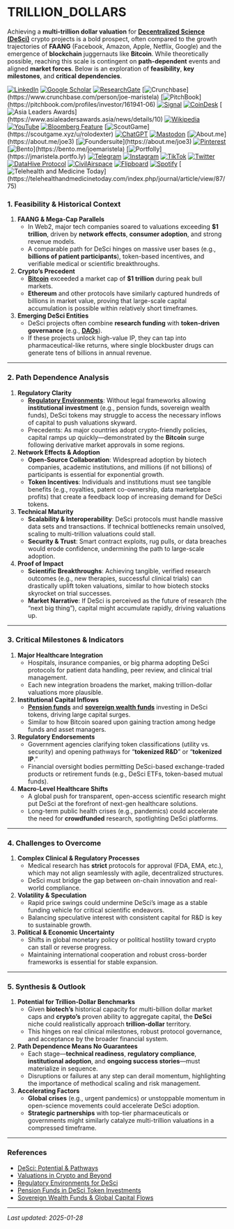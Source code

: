 # TRILLION\_DOLLARS

Achieving a **multi-trillion dollar valuation** for [**Decentralized Science (DeSci)**](DESCI.md) crypto projects is a bold prospect, often compared to the growth trajectories of **FAANG** (Facebook, Amazon, Apple, Netflix, Google) and the emergence of **blockchain** juggernauts like **Bitcoin**. While theoretically possible, reaching this scale is contingent on **path-dependent** events and aligned **market forces**. Below is an exploration of **feasibility**, **key milestones**, and **critical dependencies**.

[![LinkedIn](https://img.shields.io/badge/LinkedIn-Profile-0077B5?style=flat-square\&logo=linkedin\&logoColor=white)](https://linkedin.com/in/rolodexter) [![Google Scholar](https://img.shields.io/badge/Google_Scholar-Profile-4285F4?style=flat-square\&logo=googlescholar\&logoColor=white)](https://scholar.google.com/citations?user=gHTHirEAAAAJ) [![ResearchGate](https://img.shields.io/badge/ResearchGate-Profile-00CCBB?style=flat-square\&logo=researchgate\&logoColor=white)](https://www.researchgate.net/profile/Joe-Maristela-2) [![Crunchbase](https://img.shields.io/badge/Crunchbase-Profile-0288D1?style=flat-square\&logo=data:image/svg+xml;base64,PHN...)](https://www.crunchbase.com/person/joe-maristela) [![PitchBook](https://img.shields.io/badge/PitchBook-Profile-003B6B?style=flat-square\&logo=data:image/svg+xml;base64,PHN...)](https://pitchbook.com/profiles/investor/161941-06) [![Signal](https://img.shields.io/badge/Signal-Profile-6E97F0?style=flat-square\&logo=signal\&logoColor=white)](https://signal.nfx.com/investors/joe-maristela) [![CoinDesk](https://img.shields.io/badge/CoinDesk-Contributor-F7931A?style=flat-square\&logo=news\&logoColor=white)](https://www.coindesk.com/author/joe-maristela) [![Asia Leaders Awards](https://img.shields.io/badge/Asia_Leaders_Awards-Feature-DA291C?style=flat-square\&logo=data:image/svg+xml;base64,PHN...)](https://www.asialeadersawards.asia/news/details/10) [![Wikipedia](https://img.shields.io/badge/Wikipedia-Profile-000000?style=flat-square\&logo=wikipedia\&logoColor=white)](https://en.wikipedia.org/wiki/File:Joe_Maristela_in_Paniqui_Tarlac_Tech_Seminar_2015.jpg) [![YouTube](https://img.shields.io/badge/YouTube-Channel-FF0000?style=flat-square\&logo=youtube\&logoColor=white)](https://www.youtube.com/@rolodexter) [![Bloomberg Feature](https://img.shields.io/badge/Bloomberg-Feature-5E5E5E?style=flat-square\&logo=youtube\&logoColor=white)](https://www.youtube.com/watch?v=Ep8Mo0kRjaY) [![ScoutGame](https://img.shields.io/badge/ScoutGame-Profile-8A2BE2?style=flat-square\&logo=data:image/svg+xml;base64,PHN...)](https://scoutgame.xyz/u/rolodexter) [![ChatGPT](https://img.shields.io/badge/ChatGPT-Resume_and_Biodata-00A67E?style=flat-square\&logo=chatgpt\&logoColor=white)](https://chatgpt.com/g/g-675caa5a54e88191bd807764592df744-joe-s-resume-and-application-data) [![Mastodon](https://img.shields.io/badge/Mastodon-Profile-6364FF?style=flat-square\&logo=mastodon\&logoColor=white)](https://mastodon.social/@JoeMaristela) [![About.me](https://img.shields.io/badge/About.me-Profile-000000?style=flat-square\&logo=data:image/svg+xml;base64,PHN...)](https://about.me/joe3) [![Foundersuite](https://img.shields.io/badge/Foundersuite-Profile-0056D2?style=flat-square\&logo=data:image/svg+xml;base64,PHN...)](https://about.me/joe3) [![Pinterest](https://img.shields.io/badge/Pinterest-@rolodexter-BD081C?style=flat-square\&logo=pinterest\&logoColor=white)](https://nl.pinterest.com/rolodexter/) [![Bento](https://img.shields.io/badge/Bento-Profile-F7931A?style=flat-square\&logo=data:image/svg+xml;base64,PHN...)](https://bento.me/joemaristela) [![Portfolly](https://img.shields.io/badge/Portfolly-Profile-F7931A?style=flat-square\&logo=data:image/svg+xml;base64,PHN...)](https://jmaristela.portfo.ly) [![Telegram](https://img.shields.io/badge/Telegram-Contact-2CA5E0?style=flat-square\&logo=telegram\&logoColor=white)](https://t.me/joemaristela) [![Instagram](https://img.shields.io/badge/Instagram-@joemaristela3-E4405F?style=flat-square\&logo=instagram\&logoColor=white)](https://www.instagram.com/joemaristela3/) [![TikTok](https://img.shields.io/badge/TikTok-@rolodexter-000000?style=flat-square\&logo=tiktok\&logoColor=white)](https://www.tiktok.com/@rolodexter) [![Twitter](https://img.shields.io/badge/Twitter-Profile-1DA1F2?style=flat-square\&logo=twitter\&logoColor=white)](https://twitter.com/joemaristela) [![DataHive Protocol](https://img.shields.io/badge/DataHive-Protocol-005F73?style=flat-square\&logo=github\&logoColor=white)](https://github.com/rolodexter/DataHive-Protocol) [![CivilAirspace](https://img.shields.io/badge/CivilAirspace-Project-023047?style=flat-square\&logo=github\&logoColor=white)](https://github.com/rolodexter/CivilAirspace) [![Flipboard](https://img.shields.io/badge/Flipboard-Magazine-E83151?style=flat-square\&logo=flipboard\&logoColor=white)](https://flipboard.com/@rolodexter/rolodexter-jergu04fz) [![Spotify](https://img.shields.io/badge/Spotify-Listen-1DB954?style=flat-square\&logo=spotify\&logoColor=white)](https://open.spotify.com/show/11s0wEdbc8k3caT6xur57a) [![Telehealth and Medicine Today](https://img.shields.io/badge/Telehealth-Article-0077B5?style=flat-square\&logo=data:image/svg+xml;base64,PHN...)](https://telehealthandmedicinetoday.com/index.php/journal/article/view/87/75)

### 1. Feasibility & Historical Context

1. **FAANG & Mega-Cap Parallels**
   * In Web2, major tech companies soared to valuations exceeding **$1 trillion**, driven by **network effects**, **consumer adoption**, and strong revenue models.
   * A comparable path for DeSci hinges on massive user bases (e.g., **billions of patient participants**), token-based incentives, and verifiable medical or scientific breakthroughs.
2. **Crypto’s Precedent**
   * [**Bitcoin**](https://en.wikipedia.org/wiki/Bitcoin) exceeded a market cap of **$1 trillion** during peak bull markets.
   * **Ethereum** and other protocols have similarly captured hundreds of billions in market value, proving that large-scale capital accumulation is possible within relatively short timeframes.
3. **Emerging DeSci Entities**
   * DeSci projects often combine **research funding** with **token-driven governance** (e.g., [**DAOs**](DAOS.md)).
   * If these projects unlock high-value IP, they can tap into pharmaceutical-like returns, where single blockbuster drugs can generate tens of billions in annual revenue.

***

### 2. Path Dependence Analysis

1. **Regulatory Clarity**
   * [**Regulatory Environments**](REGULATORY_ENVIRONMENTS.md): Without legal frameworks allowing **institutional investment** (e.g., pension funds, sovereign wealth funds), DeSci tokens may struggle to access the necessary inflows of capital to push valuations skyward.
   * Precedents: As major countries adopt crypto-friendly policies, capital ramps up quickly—demonstrated by the **Bitcoin** surge following derivative market approvals in some regions.
2. **Network Effects & Adoption**
   * **Open-Source Collaboration**: Widespread adoption by biotech companies, academic institutions, and millions (if not billions) of participants is essential for exponential growth.
   * **Token Incentives**: Individuals and institutions must see tangible benefits (e.g., royalties, patent co-ownership, data marketplace profits) that create a feedback loop of increasing demand for DeSci tokens.
3. **Technical Maturity**
   * **Scalability & Interoperability**: DeSci protocols must handle massive data sets and transactions. If technical bottlenecks remain unsolved, scaling to multi-trillion valuations could stall.
   * **Security & Trust**: Smart contract exploits, rug pulls, or data breaches would erode confidence, undermining the path to large-scale adoption.
4. **Proof of Impact**
   * **Scientific Breakthroughs**: Achieving tangible, verified research outcomes (e.g., new therapies, successful clinical trials) can drastically uplift token valuations, similar to how biotech stocks skyrocket on trial successes.
   * **Market Narrative**: If DeSci is perceived as the future of research (the “next big thing”), capital might accumulate rapidly, driving valuations up.

***

### 3. Critical Milestones & Indicators

1. **Major Healthcare Integration**
   * Hospitals, insurance companies, or big pharma adopting DeSci protocols for patient data handling, peer review, and clinical trial management.
   * Each new integration broadens the market, making trillion-dollar valuations more plausible.
2. **Institutional Capital Inflows**
   * [**Pension funds**](PENSION_FUNDS.md) and [**sovereign wealth funds**](THE_MEANING_OF_BITCOIN.md) investing in DeSci tokens, driving large capital surges.
   * Similar to how Bitcoin soared upon gaining traction among hedge funds and asset managers.
3. **Regulatory Endorsements**
   * Government agencies clarifying token classifications (utility vs. security) and opening pathways for “**tokenized R\&D**” or “**tokenized IP**.”
   * Financial oversight bodies permitting DeSci-based exchange-traded products or retirement funds (e.g., DeSci ETFs, token-based mutual funds).
4. **Macro-Level Healthcare Shifts**
   * A global push for transparent, open-access scientific research might put DeSci at the forefront of next-gen healthcare solutions.
   * Long-term public health crises (e.g., pandemics) could accelerate the need for **crowdfunded** research, spotlighting DeSci platforms.

***

### 4. Challenges to Overcome

1. **Complex Clinical & Regulatory Processes**
   * Medical research has **strict** protocols for approval (FDA, EMA, etc.), which may not align seamlessly with agile, decentralized structures.
   * DeSci must bridge the gap between on-chain innovation and real-world compliance.
2. **Volatility & Speculation**
   * Rapid price swings could undermine DeSci’s image as a stable funding vehicle for critical scientific endeavors.
   * Balancing speculative interest with consistent capital for R\&D is key to sustainable growth.
3. **Political & Economic Uncertainty**
   * Shifts in global monetary policy or political hostility toward crypto can stall or reverse progress.
   * Maintaining international cooperation and robust cross-border frameworks is essential for stable expansion.

***

### 5. Synthesis & Outlook

1. **Potential for Trillion-Dollar Benchmarks**
   * Given **biotech’s** historical capacity for multi-billion dollar market caps and **crypto’s** proven ability to aggregate capital, the **DeSci** niche could realistically approach **trillion-dollar** territory.
   * This hinges on real clinical milestones, robust protocol governance, and acceptance by the broader financial system.
2. **Path Dependence Means No Guarantees**
   * Each stage—**technical readiness**, **regulatory compliance**, **institutional adoption**, and **ongoing success stories**—must materialize in sequence.
   * Disruptions or failures at any step can derail momentum, highlighting the importance of methodical scaling and risk management.
3. **Accelerating Factors**
   * **Global crises** (e.g., urgent pandemics) or unstoppable momentum in open-science movements could accelerate DeSci adoption.
   * **Strategic partnerships** with top-tier pharmaceuticals or governments might similarly catalyze multi-trillion valuations in a compressed timeframe.

***

### References

* [DeSci: Potential & Pathways](DESCI.md)
* [Valuations in Crypto and Beyond](VALUATIONS.md)
* [Regulatory Environments for DeSci](REGULATORY_ENVIRONMENTS.md)
* [Pension Funds in DeSci Token Investments](PENSION_FUNDS.md)
* [Sovereign Wealth Funds & Global Capital Flows](THE_MEANING_OF_BITCOIN.md)

***

_Last updated: 2025-01-28_
